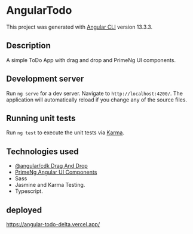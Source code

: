 # AngularTodo

This project was generated with [Angular CLI](https://github.com/angular/angular-cli) version 13.3.3.

## Description
A simple ToDo App with drag and drop and PrimeNg UI components.

## Development server

Run `ng serve` for a dev server. Navigate to `http://localhost:4200/`. The application will automatically reload if you change any of the source files.

## Running unit tests

Run `ng test` to execute the unit tests via [Karma](https://karma-runner.github.io).

## Technologies used
- [@angular/cdk Drag And Drop](https://material.angular.io/cdk/drag-drop/overview)
- [PrimeNg Angular UI Components](https://www.primefaces.org/primeng/)
- Sass
- Jasmine and Karma Testing.
- Typescript.
  
## deployed
https://angular-todo-delta.vercel.app/
